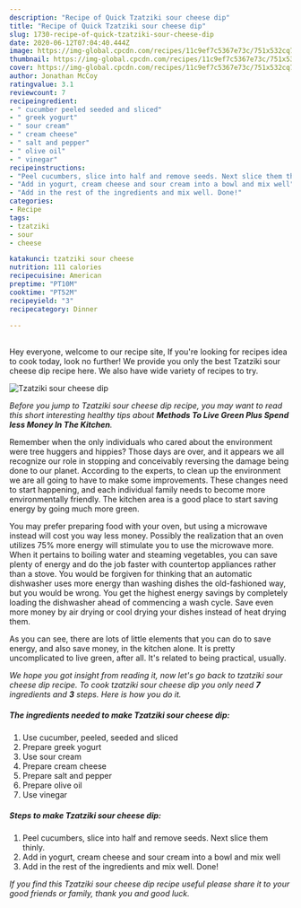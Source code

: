 ```yaml
---
description: "Recipe of Quick Tzatziki sour cheese dip"
title: "Recipe of Quick Tzatziki sour cheese dip"
slug: 1730-recipe-of-quick-tzatziki-sour-cheese-dip
date: 2020-06-12T07:04:40.444Z
image: https://img-global.cpcdn.com/recipes/11c9ef7c5367e73c/751x532cq70/tzatziki-sour-cheese-dip-recipe-main-photo.jpg
thumbnail: https://img-global.cpcdn.com/recipes/11c9ef7c5367e73c/751x532cq70/tzatziki-sour-cheese-dip-recipe-main-photo.jpg
cover: https://img-global.cpcdn.com/recipes/11c9ef7c5367e73c/751x532cq70/tzatziki-sour-cheese-dip-recipe-main-photo.jpg
author: Jonathan McCoy
ratingvalue: 3.1
reviewcount: 7
recipeingredient:
- " cucumber peeled seeded and sliced"
- " greek yogurt"
- " sour cream"
- " cream cheese"
- " salt and pepper"
- " olive oil"
- " vinegar"
recipeinstructions:
- "Peel cucumbers, slice into half and remove seeds. Next slice them thinly."
- "Add in yogurt, cream cheese and sour cream into a bowl and mix well"
- "Add in the rest of the ingredients and mix well. Done!"
categories:
- Recipe
tags:
- tzatziki
- sour
- cheese

katakunci: tzatziki sour cheese 
nutrition: 111 calories
recipecuisine: American
preptime: "PT10M"
cooktime: "PT52M"
recipeyield: "3"
recipecategory: Dinner

---
```

<br>
Hey everyone, welcome to our recipe site, If you're looking for recipes idea to cook today, look no further! We provide you only the best Tzatziki sour cheese dip recipe here. We also have wide variety of recipes to try.
<br>


![Tzatziki sour cheese dip](https://img-global.cpcdn.com/recipes/11c9ef7c5367e73c/751x532cq70/tzatziki-sour-cheese-dip-recipe-main-photo.jpg)

<i>Before you jump to Tzatziki sour cheese dip recipe, you may want to read this short interesting healthy tips about 
<strong>Methods To Live Green Plus Spend less Money In The Kitchen</strong>.</i>
</br>

Remember when the only individuals who cared about the environment were tree huggers and hippies? Those days are over, and it appears we all recognize our role in stopping and conceivably reversing the damage being done to our planet. According to the experts, to clean up the environment we are all going to have to make some improvements. These changes need to start happening, and each individual family needs to become more environmentally friendly. The kitchen area is a good place to start saving energy by going much more green.

You may prefer preparing food with your oven, but using a microwave instead will cost you way less money. Possibly the realization that an oven utilizes 75% more energy will stimulate you to use the microwave more. When it pertains to boiling water and steaming vegetables, you can save plenty of energy and do the job faster with countertop appliances rather than a stove. You would be forgiven for thinking that an automatic dishwasher uses more energy than washing dishes the old-fashioned way, but you would be wrong. You get the highest energy savings by completely loading the dishwasher ahead of commencing a wash cycle. Save even more money by air drying or cool drying your dishes instead of heat drying them.

As you can see, there are lots of little elements that you can do to save energy, and also save money, in the kitchen alone. It is pretty uncomplicated to live green, after all. It's related to being practical, usually.


<i>We hope you got insight from reading it, now let's go back to tzatziki sour cheese dip recipe. To cook tzatziki sour cheese dip you only need <strong>7</strong> ingredients and <strong>3</strong> steps. Here is how you do it.
</i>

##### The ingredients needed to make Tzatziki sour cheese dip:

1. Use  cucumber, peeled, seeded and sliced
1. Prepare  greek yogurt
1. Use  sour cream
1. Prepare  cream cheese
1. Prepare  salt and pepper
1. Prepare  olive oil
1. Use  vinegar


##### Steps to make Tzatziki sour cheese dip:

1. Peel cucumbers, slice into half and remove seeds. Next slice them thinly.
1. Add in yogurt, cream cheese and sour cream into a bowl and mix well
1. Add in the rest of the ingredients and mix well. Done!


<i>If you find this Tzatziki sour cheese dip recipe useful please share it to your good friends or family, thank you and good luck.</i>
